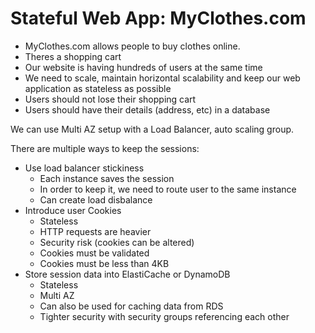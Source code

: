# Stateful Web App: MyClothes.com

- MyClothes.com allows people to buy clothes online.
- Theres a shopping cart
- Our website is having hundreds of users at the same time
- We need to scale, maintain horizontal scalability and keep our web application as stateless as possible
- Users should not lose their shopping cart
- Users should have their details (address, etc) in a database

We can use Multi AZ setup with a Load Balancer, auto scaling group.

There are multiple ways to keep the sessions:
- Use load balancer stickiness
    - Each instance saves the session
    - In order to keep it, we need to route user to the same instance
    - Can create load disbalance
- Introduce user Cookies
    - Stateless
    - HTTP requests are heavier
    - Security risk (cookies can be altered)
    - Cookies must be validated
    - Cookies must be less than 4KB
- Store session data into ElastiCache or DynamoDB
    - Stateless
    - Multi AZ
    - Can also be used for caching data from RDS
    - Tighter security with security groups referencing each other
